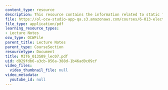 ```yaml
---
content_type: resource
description: This resource contains the information related to static fields.
file: https://ol-ocw-studio-app-qa.s3.amazonaws.com/courses/6-013-electromagnetics-and-applications-spring-2009/d029fdb6a3cb856a388d1b46ad0c09cf_MIT6_013S09_lec07.pdf
file_type: application/pdf
learning_resource_types:
- Lecture Notes
ocw_type: OCWFile
parent_title: Lecture Notes
parent_type: CourseSection
resourcetype: Document
title: MIT6_013S09_lec07.pdf
uid: d029fdb6-a3cb-856a-388d-1b46ad0c09cf
video_files:
  video_thumbnail_file: null
video_metadata:
  youtube_id: null
---
```

